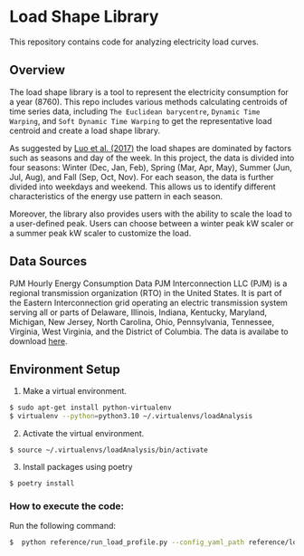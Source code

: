 # Load Shape Library
This repository contains code for analyzing electricity load curves.

## Overview
The load shape library is a tool to represent the electricity consumption for a year (8760). This repo includes various methods calculating centroids of time series data, including `The Euclidean barycentre`, `Dynamic Time Warping`, and `Soft Dynamic Time Warping` to get the representative load centroid and create a load shape library.

As suggested by [Luo et al. (2017)](https://www.sciencedirect.com/science/article/abs/pii/S0306261917309819) the load shapes are dominated by factors such as seasons and day of the week. In this project, the data is divided into four seasons: Winter (Dec, Jan, Feb), Spring (Mar, Apr, May), Summer (Jun, Jul, Aug), and Fall (Sep, Oct, Nov). For each season, the data is further divided into weekdays and weekend. This allows us to identify different characteristics of the energy use pattern in each season. 

Moreover, the library also provides users with the ability to scale the load to a user-defined peak. Users can choose between a winter peak kW scaler or a summer peak kW scaler to customize the load.

## Data Sources
PJM Hourly Energy Consumption Data
PJM Interconnection LLC (PJM) is a regional transmission organization (RTO) in the United States. It is part of the Eastern Interconnection grid operating an electric transmission system serving all or parts of Delaware, Illinois, Indiana, Kentucky, Maryland, Michigan, New Jersey, North Carolina, Ohio, Pennsylvania, Tennessee, Virginia, West Virginia, and the District of Columbia.
The data is availabe to download [here](https://www.kaggle.com/datasets/robikscube/hourly-energy-consumption?resource=download&select=COMED_hourly.csv).

## Environment Setup
1) Make a virtual environment.
``` bash
$ sudo apt-get install python-virtualenv
$ virtualenv --python=python3.10 ~/.virtualenvs/loadAnalysis
```
2) Activate the virtual environment.
```
$ source ~/.virtualenvs/loadAnalysis/bin/activate
```
3) Install packages using poetry
```
$ poetry install
```

### How to execute the code:
Run the following command:
``` bash
$  python reference/run_load_profile.py --config_yaml_path reference/load_config.yaml
```
